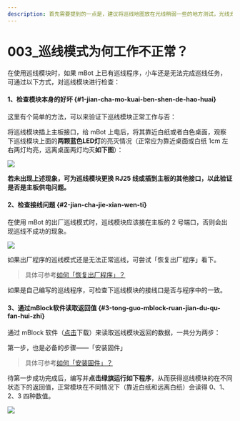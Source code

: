 ```yaml
---
description: 首先需要提到的一点是，建议将巡线地图放在光线稍弱一些的地方测试，光线太强的地方巡线效果可能不太理想。
---
```


# 003\_巡线模式为何工作不正常？

在使用巡线模块时，如果 mBot 上已有巡线程序，小车还是无法完成巡线任务，可通过以下方式，对巡线模块进行检查：

####  1、检查模块本身的好坏 {#1-jian-cha-mo-kuai-ben-shen-de-hao-huai}

这里有个简单的方法，可以来验证下巡线模块正常工作与否：

将巡线模块插上主板接口，给 mBot 上电后，将其靠近白纸或者白色桌面，观察下巡线模块上面的**两颗蓝色LED灯**的亮灭情况（正常应为靠近桌面或白纸 1cm 左右两灯均亮，远离桌面两灯均灭**如下图**）：

![](https://blobscdn.gitbook.com/v0/b/gitbook-28427.appspot.com/o/assets%2F-LHm2NO_uWcdNf68KaXB%2F-LI9B1M5DrVcGyUtXFBN%2F-LI9COThU8MB2Aujb4iq%2F%E5%B7%A1%E7%BA%BF%E6%A8%A1%E5%9D%97%E6%B5%8B%E8%AF%95.jpg?alt=media&token=c32a137a-e4dc-4e29-8c0b-d512081de47d)

**若未出现上述现象，可为巡线模块更换 RJ25 线或插到主板的其他接口，以此验证是否是主板供电问题。**

####  2、检查接线问题 {#2-jian-cha-jie-xian-wen-ti}

在使用 mBot 的出厂巡线模式时，巡线模块应该接在主板的 2 号端口，否则会出现巡线不成功的现象。

![](https://blobscdn.gitbook.com/v0/b/gitbook-28427.appspot.com/o/assets%2F-LHm2NO_uWcdNf68KaXB%2F-LI9B1M5DrVcGyUtXFBN%2F-LI9CnXOam1tbp8YAwOK%2FmBot%E5%B7%A1%E7%BA%BF%E6%A8%A1%E5%9D%97.png?alt=media&token=1106fc65-03de-4de5-9caf-66bb5daa9864)

如果出厂程序的巡线模式还是无法正常巡线，可尝试「恢复出厂程序」看下。

> 具体可参考[如何「恢复出厂程序」？](https://fujun-guo.gitbook.io/mbot/~/drafts/-LIATLNTrjo7uZ4r2PKf/primary/tips/ru-he-hui-fu-chu-chang-cheng-xu)​

如果是自己编写的巡线程序，可检查下巡线模块的接线口是否与程序中的一致。

#### 3、通过mBlock软件读取返回值 {#3-tong-guo-mblock-ruan-jian-du-qu-fan-hui-zhi}

通过 mBlock 软件（[点击](http://www.mblock.cc/zh-home/software/mblock/mblock3/)下载）来读取巡线模块返回的数据，一共分为两步：

第一步，也是必备的步骤——「安装固件」

> 具体可参考[如何「安装固件」？](https://fujun-guo.gitbook.io/mbot/~/drafts/-LIATLNTrjo7uZ4r2PKf/primary/tips/ru-he-an-zhuang-gu-jian)​

待第一步成功完成后，编写并**点击绿旗运行如下程序**，从而获得巡线模块的在不同状态下的返回值，正常模块在不同情况下（靠近白纸和远离白纸）会读得 0、1、2、3 四种数值。

![](https://blobscdn.gitbook.com/v0/b/gitbook-28427.appspot.com/o/assets%2F-LHm2NO_uWcdNf68KaXB%2F-LI9B1M5DrVcGyUtXFBN%2F-LI9E1dCSfIOhDV_463R%2F%E7%86%8A%E7%8C%AB%E8%AF%B4%E5%B7%A1%E7%BA%BF.png?alt=media&token=9deb2199-387b-4fe9-8079-6e4686ae8c0a)

